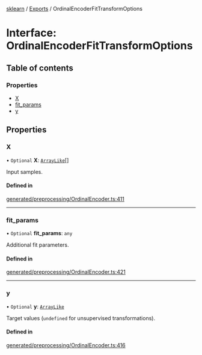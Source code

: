 [sklearn](../readme.md) / [Exports](../modules.md) / OrdinalEncoderFitTransformOptions

# Interface: OrdinalEncoderFitTransformOptions

## Table of contents

### Properties

- [X](OrdinalEncoderFitTransformOptions.md#x)
- [fit\_params](OrdinalEncoderFitTransformOptions.md#fit_params)
- [y](OrdinalEncoderFitTransformOptions.md#y)

## Properties

### X

• `Optional` **X**: [`ArrayLike`](../modules.md#arraylike)[]

Input samples.

#### Defined in

[generated/preprocessing/OrdinalEncoder.ts:411](https://github.com/transitive-bullshit/scikit-learn-ts/blob/367336a/packages/sklearn/src/generated/preprocessing/OrdinalEncoder.ts#L411)

___

### fit\_params

• `Optional` **fit\_params**: `any`

Additional fit parameters.

#### Defined in

[generated/preprocessing/OrdinalEncoder.ts:421](https://github.com/transitive-bullshit/scikit-learn-ts/blob/367336a/packages/sklearn/src/generated/preprocessing/OrdinalEncoder.ts#L421)

___

### y

• `Optional` **y**: [`ArrayLike`](../modules.md#arraylike)

Target values (`undefined` for unsupervised transformations).

#### Defined in

[generated/preprocessing/OrdinalEncoder.ts:416](https://github.com/transitive-bullshit/scikit-learn-ts/blob/367336a/packages/sklearn/src/generated/preprocessing/OrdinalEncoder.ts#L416)
